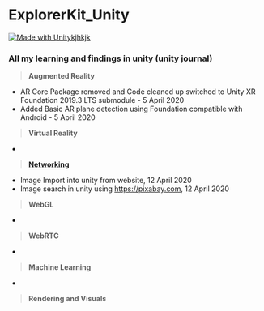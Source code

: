 # ExplorerKit_Unity
[![Made with Unitykjhkjk](https://img.shields.io/badge/Made%20with-Unity2019.3.9f1-57b9d3.svg?style=plastic&logo=unity)](https://unity3d.com/unity/whats-new/2019.3.9)
### All my learning and findings in unity (unity journal) 
> **Augmented Reality**
* AR Core Package removed and Code cleaned up switched to Unity XR Foundation 2019.3 LTS submodule - 5 April 2020
* Added Basic AR plane detection using Foundation compatible with Android - 5 April 2020
> **Virtual Reality**
*
> [**Networking**](/Programming/Assets/WebIntegration)
* Image Import into unity from website, 12 April 2020
* Image search in unity using https://pixabay.com, 12 April 2020
> **WebGL**
*
> **WebRTC**
*
> **Machine Learning**
*
> **Rendering and Visuals**